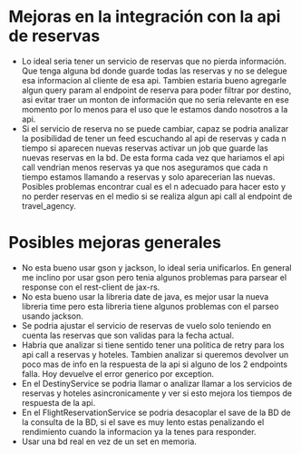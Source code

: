 # Mejoras en la integración con la api de reservas

* Lo ideal seria tener un servicio de reservas que no pierda información. Que tenga alguna bd donde guarde 
todas las reservas y no se delegue esa informacion al cliente de esa api. Tambien estaria bueno agregarle algun 
query param al endpoint de reserva para poder filtrar por destino, asi evitar traer un monton de información que 
no seria relevante en ese momento por lo menos para el uso que le estamos dando nosotros a la api.
* Si el servicio de reserva no se puede cambiar, capaz se podria analizar la posibilidad de tener un feed 
escuchando al api de reservas y cada n tiempo si aparecen nuevas reservas activar un job que guarde las 
nuevas reservas en la bd. De esta forma cada vez que hariamos el api call vendrian menos reservas ya que nos aseguramos 
que cada n tiempo estamos llamando a reservas y solo aparecerian las nuevas. Posibles problemas encontrar 
cual es el n adecuado para hacer esto y no perder reservas en el medio si se realiza algun 
api call al endpoint de travel_agency.

# Posibles mejoras generales

* No esta bueno usar gson y jackson, lo ideal seria unificarlos. En general me inclino por usar gson pero 
tenia algunos problemas para parsear el response con el rest-client de jax-rs.
* No esta bueno usar la libreria date de java, es mejor usar la nueva libreria time pero esta libreria tiene algunos
problemas con el parseo usando jackson.
* Se podria ajustar el servicio de reservas de vuelo solo teniendo en cuenta las reservas que son validas para 
la fecha actual.
* Habria que analizar si tiene sentido tener una politica de retry para los api call a reservas y hoteles. 
Tambien analizar si queremos devolver un poco mas de info en la respuesta de la api si alguno de los 2 endpoints falla. 
Hoy devuelve el error generico por exception.
* En el DestinyService se podria llamar o analizar llamar a los servicios de reservas y hoteles asincronicamente y 
ver si esto mejora los tiempos de respuesta de la api.
* En el FlightReservationService se podria desacoplar el save de la BD de la consulta de la BD, si el save es muy lento
estas penalizando el rendimiento cuando la informacion ya la tenes para responder.
* Usar una bd real en vez de un set en memoria.